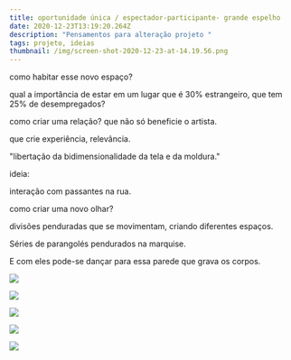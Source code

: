 ```yaml
---
title: oportunidade única / espectador-participante- grande espelho
date: 2020-12-23T13:19:20.264Z
description: "Pensamentos para alteração projeto "
tags: projeto, ideias
thumbnail: /img/screen-shot-2020-12-23-at-14.19.56.png
---
```

como habitar esse novo espaço?

qual a importância de estar em um lugar que é 30% estrangeiro, que tem 25% de desempregados?

como criar uma relação? que não só beneficie o artista.

que crie experiência, relevância.

"libertação da bidimensionalidade da tela e da moldura."

ideia:

interação com passantes na rua.

como criar uma novo olhar?

divisões penduradas que se movimentam, criando diferentes espaços.

Séries de parangolés pendurados na marquise.

E com eles pode-se dançar para essa parede que grava os corpos.



![](/img/screen-shot-2020-12-23-at-14.41.25.png)

![](/img/screen-shot-2020-12-23-at-14.41.30.png)

![](/img/screen-shot-2020-12-23-at-14.41.50.png)







![](/img/barreiras.png)

![](/img/screen-shot-2020-12-23-at-14.19.56.png)